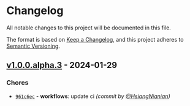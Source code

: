 # Changelog
All notable changes to this project will be documented in this file.

The format is based on [Keep a Changelog](https://keepachangelog.com/en/1.0.0/),
and this project adheres to [Semantic Versioning](https://semver.org/spec/v2.0.0.html).

## [v1.0.0.alpha.3] - 2024-01-29
### Chores
- [`961c6ec`](https://github.com/retrofor/testforchangelog/commit/961c6ec508aa38d7f1968976c9d665e0723efcb7) - **workflows**: update ci *(commit by [@HsiangNianian](https://github.com/HsiangNianian))*


[v1.0.0.alpha.3]: https://github.com/retrofor/testforchangelog/compare/v1.0.0.alpha.2...v1.0.0.alpha.3